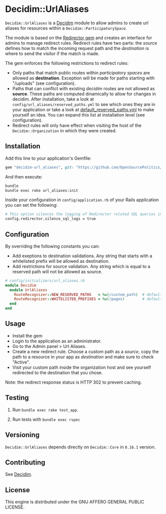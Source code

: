 # Decidim::UrlAliases

`Decidim::UrlAliases` is a [Decidim](https://github.com/decidim/decidim) module to allow admins to create url aliases for resources within a `Decidim::ParticipatorySpace`.

The module is based on the [Redirector gem](https://github.com/vigetlabs/redirector) and creates an interface for admins to manage redirect rules. Redirect rules have two parts: the _source_ defines how to match the incoming request path and the _destination_ is where to send the visitor if the match is made.

The gem enforces the following restrictions to redirect rules:
- Only paths that match public routes within _participatory spaces_ are allowed as **destination**. Exception will be made for paths starting with "/uploads" (see configuration).
- Paths that can conflict with existing _decidim_ routes are not allowed as **source**. These paths are computed dinamically to allow for changes in decidim. After installation, take a look at `config/url_aliases/reserved_paths.yml` to see which ones they are in your application or take a look at [default_reserved_paths.yml](config/default_reserved_paths.yml) to make yourself an idea. You can expand this list at installation level (see configuration).
- Redirect rules will only have effect when visiting the host of the `Decidim::Organization` in which they were created.

## Installation

Add this line to your application's Gemfile:

```ruby
gem "decidim-url_aliases", git: "https://github.com/OpenSourcePolitics/decidim-urlaliases.git"
```

And then execute:

```bash
bundle
bundle exec rake url_aliases:init
```

Inside your configuration in `config/application.rb` of your Rails application you can set the following:
```bash
# This option silences the logging of Redirector related SQL queries in your log file
config.redirector.silence_sql_logs = true
```
## Configuration

By overriding the following constants you can:
- Add exeptions to destination validations. Any string that starts with a whitelisted prefix will be allowed as destination.
- Add restrictions for source validation. Any string which is equal to a reserved path will not be allowed as source.

```ruby
# config/initializers/url_aliases.rb
module Decidim
  module UrlAliases
    RouteRecognizer::NEW_RESERVED_PATHS   = %w(/custom_path)  # default: []
    RouteRecognizer::WHITELISTED_PREFIXES = %w(/pages)        # default: ["/uploads"]
  end
end
```

## Usage

- Install the gem
- Login to the application as an administrator.
- Go to the Admin panel > Url Aliases.
- Create a new redirect rule. Choose a custom path as a _source_, copy the path to a resource in your app as _destination_ and make sure to check "Active".
- Visit your custom path inside the organization host and see yourself redirected to the destination that you chose.

Note: the redirect response status is HTTP 302 to prevent caching.

## Testing

1. Run `bundle exec rake test_app`.

2. Run tests with `bundle exec rspec`

## Versioning

`Decidim::UrlAliases` depends directly on `Decidim::Core` in `0.16.1` version.

## Contributing

See [Decidim](https://github.com/decidim/decidim).

## License

This engine is distributed under the GNU AFFERO GENERAL PUBLIC LICENSE.
